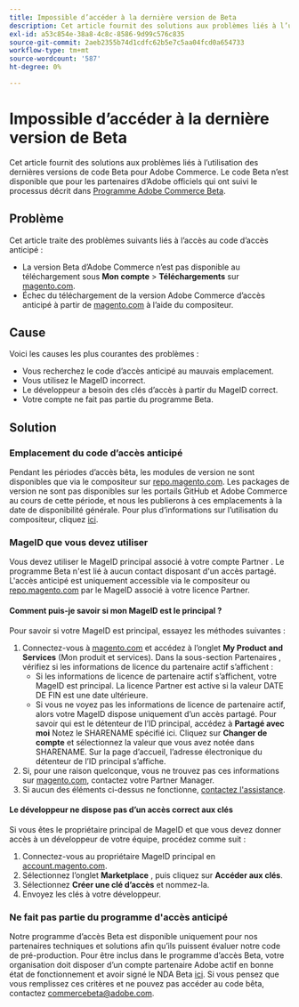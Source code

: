 ```yaml
---
title: Impossible d’accéder à la dernière version de Beta
description: Cet article fournit des solutions aux problèmes liés à l’utilisation des dernières versions de code Beta pour Adobe Commerce. Le code Beta n’est disponible que pour les partenaires d’Adobe officiels qui ont suivi le processus décrit dans [Programme Adobe Commerce Beta](https://github.com/magento/magento2/wiki/Magento-Beta-Program).
exl-id: a53c854e-38a8-4c8c-8586-9d99c576c835
source-git-commit: 2aeb2355b74d1cdfc62b5e7c5aa04fcd0a654733
workflow-type: tm+mt
source-wordcount: '587'
ht-degree: 0%

---
```


# Impossible d’accéder à la dernière version de Beta

Cet article fournit des solutions aux problèmes liés à l’utilisation des dernières versions de code Beta pour Adobe Commerce. Le code Beta n’est disponible que pour les partenaires d’Adobe officiels qui ont suivi le processus décrit dans [Programme Adobe Commerce Beta](https://github.com/magento/magento2/wiki/Magento-Beta-Program).

## Problème

Cet article traite des problèmes suivants liés à l’accès au code d’accès anticipé :

* La version Beta d’Adobe Commerce n’est pas disponible au téléchargement sous **Mon compte** > **Téléchargements** sur [magento.com](https://account.magento.com/customer/account/login).
* Échec du téléchargement de la version Adobe Commerce d’accès anticipé à partir de [magento.com](https://account.magento.com/customer/account/login) à l’aide du compositeur.

## Cause

Voici les causes les plus courantes des problèmes :

* Vous recherchez le code d’accès anticipé au mauvais emplacement.
* Vous utilisez le MageID incorrect.
* Le développeur a besoin des clés d’accès à partir du MageID correct.
* Votre compte ne fait pas partie du programme Beta.

## Solution

### Emplacement du code d’accès anticipé

Pendant les périodes d’accès bêta, les modules de version ne sont disponibles que via le compositeur sur [repo.magento.com](https://repo.magento.com/). Les packages de version ne sont pas disponibles sur les portails GitHub et Adobe Commerce au cours de cette période, et nous les publierons à ces emplacements à la date de disponibilité générale. Pour plus d’informations sur l’utilisation du compositeur, cliquez [ici](https://experienceleague.adobe.com/en/docs/commerce-operations/installation-guide/composer).

### MageID que vous devez utiliser

Vous devez utiliser le MageID principal associé à votre compte Partner . Le programme Beta n&#39;est lié à aucun contact disposant d&#39;un accès partagé. L&#39;accès anticipé est uniquement accessible via le compositeur ou [repo.magento.com](https://repo.magento.com/) par le MageID associé à votre licence Partner.

#### Comment puis-je savoir si mon MageID est le principal ?

Pour savoir si votre MageID est principal, essayez les méthodes suivantes :

1. Connectez-vous à [magento.com](https://account.magento.com/customer/account/login) et accédez à l’onglet **My Product and Services** (Mon produit et services). Dans la sous-section Partenaires , vérifiez si les informations de licence du partenaire actif s’affichent :
   * Si les informations de licence de partenaire actif s’affichent, votre MageID est principal. La licence Partner est active si la valeur DATE DE FIN est une date ultérieure.
   * Si vous ne voyez pas les informations de licence de partenaire actif, alors votre MageID dispose uniquement d’un accès partagé. Pour savoir qui est le détenteur de l’ID principal, accédez à **Partagé avec moi** Notez le SHARENAME spécifié ici. Cliquez sur **Changer de compte** et sélectionnez la valeur que vous avez notée dans SHARENAME. Sur la page d’accueil, l’adresse électronique du détenteur de l’ID principal s’affiche.
1. Si, pour une raison quelconque, vous ne trouvez pas ces informations sur [magento.com](https://account.magento.com/customer/account/login), contactez votre Partner Manager.
1. Si aucun des éléments ci-dessus ne fonctionne, [contactez l&#39;assistance](/help/help-center-guide/help-center/magento-help-center-user-guide.md#merchant-not-displayed).

#### Le développeur ne dispose pas d’un accès correct aux clés

Si vous êtes le propriétaire principal de MageID et que vous devez donner accès à un développeur de votre équipe, procédez comme suit :

1. Connectez-vous au propriétaire MageID principal en [account.magento.com](https://account.magento.com/customer/account/login).
1. Sélectionnez l’onglet **Marketplace** , puis cliquez sur **Accéder aux clés**.
1. Sélectionnez **Créer une clé d’accès** et nommez-la.
1. Envoyez les clés à votre développeur.

### Ne fait pas partie du programme d&#39;accès anticipé

Notre programme d’accès Beta est disponible uniquement pour nos partenaires techniques et solutions afin qu’ils puissent évaluer notre code de pré-production. Pour être inclus dans le programme d’accès Beta, votre organisation doit disposer d’un compte partenaire Adobe actif en bonne état de fonctionnement et avoir signé le NDA Beta [ici](https://github.com/magento/magento2/wiki/Magento-Beta-Program). Si vous pensez que vous remplissez ces critères et ne pouvez pas accéder au code bêta, contactez [commercebeta@adobe.com](mailto:commercebeta@adobe.com).
